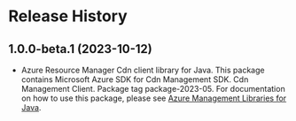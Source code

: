 # Release History

## 1.0.0-beta.1 (2023-10-12)

- Azure Resource Manager Cdn client library for Java. This package contains Microsoft Azure SDK for Cdn Management SDK. Cdn Management Client. Package tag package-2023-05. For documentation on how to use this package, please see [Azure Management Libraries for Java](https://aka.ms/azsdk/java/mgmt).
